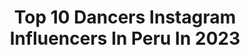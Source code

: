 ---
title: Top 10 Dancers Instagram Influencers In Peru In 2023
description: >-
  Find top dancers Instagram influencers in Peru in 2023. Most popular hashtags: #reggaeton #rauwalejandro #lennytavarez.
platform: Instagram
hits: 49
text_top: See the most popular Instagram accounts on inBeat.
text_bottom: Our search engine aggregates 49 Instagram influencers like this in Peru for you to contact.
profiles:
  - username: "muharruda"
    fullname: >-
      ⭐️ MAX  MUH ⭐️
    bio: >-
      ‣ Asista al Reels y baile conmigo 🎥🕺🏽 ‣ Cantante / Dancer @zumba ‣ #NewSong Surra de Bumbum ‣ Embajador: @proyectafitchile ‣ Entre en el link 👇🏽
    location: "Peru"
    followers: 61356
    engagement: 114
    commentsToLikes: 0.076662
    id: ck0w37lh1rzg50i19be9dmj75
    verified: true
    hashtags: "#zumbachoreo, #zumbacommunity, #zumba, #zumbachileoficial"
  - username: "jobstarqueen"
    fullname: >-
      JOBITA
    bio: >-
      Make up artist. Drag performance. Gogo dancer. Cantante. Artista independiente.
    location: "Peru"
    followers: 47212
    engagement: 619
    commentsToLikes: 0.013033
    id: ckaoxzsy8fgkp0i7828mfnsv1
    verified: false
    hashtags: "#dragqueen, #dragworld, #instadrag, #llegotujobita"
  - username: "astridcamacho.f"
    fullname: >-
      ASTREET C ☯
    bio: >-
      Professional dancer 📍 Lima, Perú 🇵🇪 ☯️ @yinyangcrewperu 🏠 @d1asociacioncultural 🌎 @alianzstreet 👑 @sisterhood.peru @gileate.astrid ⬇️
    location: "Peru"
    followers: 15447
    engagement: 765
    commentsToLikes: 0.044939
    id: ck5zrc5o5wb3y0i14okxut8pc
    verified: false
    hashtags: "#coreografia, #look, #hiphop, #freestyle"
  - username: "andrearondonb"
    fullname: >-
      A N D R E A    R O N D O N
    bio: >-
      📍Lima | PERÚ Dancer ❤️ 🇯🇲 ᗪ A N C E H A L L ✨IM SHEER✨ 🦅 Badyardie 😳 GRUPOS SOLOS:
    location: "Peru"
    followers: 3972
    engagement: 956
    commentsToLikes: 0.146797
    id: ck6u1e1m7l6k90j71lhk910ao
    verified: false
    hashtags: "#reggaetonantiguo, #dancehall, #dancehallclass, #dancehallsteps"
  - username: "ampipenia"
    fullname: >-
      Amparo Peña
    bio: >-
      / dancer @cazzu / bailarina, actriz y cantante
    location: "Peru"
    followers: 52780
    engagement: 595
    commentsToLikes: 0.015944
    id: ck6tvhg4km9250j71dbaw2bqh
    verified: false
    hashtags: "#reggeatondeantes, #tansolo, #hastaabajochallenge, #latidos"
  - username: "iamfatou_matou"
    fullname: >-
      Fatoumata Camara
    bio: >-
      📍Berlin 💃🏾 Dancer | Coach | Choreographer Adriana Lima I Sean Paul | Shirin David I Meghan Trainior | Zara Larsson | Seeed I Helene Fischer | etc.. .
    location: "Peru"
    followers: 7203
    engagement: 1251
    commentsToLikes: 0.057427
    id: ck5bxn2pdo1040i11ozbcpnjw
    verified: false
    hashtags: "#flyingstepsacademy, #dowhatyoulove, #fatoucamarachoreo, #thepynkbash"
  - username: "abelrdc"
    fullname: >-
      Abel Rdc
    bio: >-
      Dancer / Choreographer Perú 🇵🇪 🎭🎙 #lovewhatyoudo
    location: "Peru"
    followers: 7145
    engagement: 1177
    commentsToLikes: 0.057735
    id: ck15ths6ki54f0i19z875jbz8
    verified: false
    hashtags: "#latino, #limaperu, #camilo, #reggaeton"
  - username: "angelocaceres.z"
    fullname: >-
      🦁 ANGELO CACERES 🦁
    bio: >-
      Artist | dancer | coreographer | CREDITS: LENNY TVRZ / YANDEL/ MIKE BAHIA/ ALEXIS&FIDO/ FARRUKO/ JOWELL&RANDY/ SBYATRA/ DON OMAR. 🇵🇪 | ✈🇦🇷 | ✈🇺🇾
    location: "Peru"
    followers: 5917
    engagement: 895
    commentsToLikes: 0.049471
    id: ck6u7fcm6l6l40j714bcmi918
    verified: false
    hashtags: "#sech, #viral, #angelocaceres, #reggaeton"
  - username: "edysong4"
    fullname: >-
      E D Y  S A N C H E Z 🐰
    bio: >-
      Dancer | Choreographer 🇵🇪 🌎 I'm grateful to God 🙌🏼
    location: "Peru"
    followers: 38559
    engagement: 835
    commentsToLikes: 0.040010
    id: ck5bx4bt9mz710i11vlk6ieiy
    verified: false
    hashtags: "#looneychallenge, #mexico, #reggaeton, #rauwalejandro"
  - username: "maggio_choreographer"
    fullname: >-
      🇵🇪WillianMaggioOFICIAL 🇮🇹
    bio: >-
      👑COREÓGRAFO de artistas 👑coreógrafo: @yahairaplasencia / @soydiegovillaran 👑Maestro/dancer @latina.pe 👑embajador @xceljeans 👑Contratos:+51927242455
    location: "Peru"
    followers: 29438
    engagement: 136
    commentsToLikes: 0.038491
    id: ckap65nxtei620i787dx6v104
    verified: false
    hashtags: "#womanizer, #maldades, #shorcitonegrochallenge, #shortcitochallenge"
---